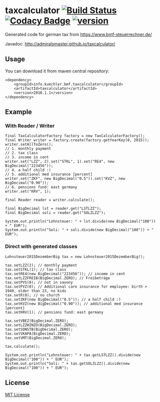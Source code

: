# taxcalculator [![Build Status](https://travis-ci.org/admiralsmaster/taxcalculator.svg?branch=master)](https://travis-ci.org/admiralsmaster/taxcalculator) [![Codacy Badge](https://api.codacy.com/project/badge/grade/7170c566b7024b55ab256165c4fd4bec)](https://www.codacy.com/app/github-ariel/taxcalculator) [![version](https://img.shields.io/maven-central/v/info.kuechler.bmf.taxcalculator/taxcalculator.svg)](http://search.maven.org/#search|gav|1|g%3A%22info.kuechler.bmf.taxcalculator%22%20AND%20a%3A%22taxcalculator%22) 

Generated code for german tax from https://www.bmf-steuerrechner.de/

Javadoc: http://admiralsmaster.github.io/taxcalculator/

## Usage

You can download it from maven central repository:

```
<dependency>
    <groupId>info.kuechler.bmf.taxcalculator</groupId>
    <artifactId>taxcalculator</artifactId>
    <version>2016.1.1</version>
</dependency>
```

## Example

### With Reader / Writer

```
final TaxCalculatorFactory factory = new TaxCalculatorFactory();
final Writer writer = factory.create(factory.getYearKey(0, 2015));
writer.setAllToZero();
// 1. monthly payment
// 2. tax class
// 3. income in cent
writer.set("LZZ", 2).set("STKL", 1).set("RE4", new BigDecimal("223456"));
// 4. a half child :)
// 5. additional med insurance [percent]
writer.set("ZKF", new BigDecimal("0.5")).set("KVZ", new BigDecimal("0.90"));
// 6. pensions fund: east germany
writer.set("KRV", 1);

final Reader reader = writer.calculate();

final BigDecimal lst = reader.get("LSTLZZ");
final BigDecimal soli = reader.get("SOLZLZZ");

System.out.println("Lohnsteuer: " + lst.divide(new BigDecimal("100")) + " EUR");
System.out.println("Soli: " + soli.divide(new BigDecimal("100")) + " EUR");
```

### Direct with generated classes

```
Lohnsteuer2015DezemberBig tax = new Lohnsteuer2015DezemberBig();
        
tax.setLZZ(2); // monthly payment
tax.setSTKL(1); // tax class
tax.setRE4(new BigDecimal("223456")); // income in cent
tax.setLZZFREIB(BigDecimal.ZERO); // Freibeträge
tax.setPVS(0); // not in saxony
tax.setPVZ(0); // Additional care insurance for employee: birth > 1940, older than 23, no kids
tax.setR(0); // no church
tax.setZKF(new BigDecimal("0.5")); // a half child :)
tax.setKVZ(new BigDecimal("0.90")); // additional med insurance [percent]
tax.setKRV(1); // pensions fund: east germany
  
tax.setVBEZ(BigDecimal.ZERO);
tax.setLZZHINZU(BigDecimal.ZERO);
tax.setSONSTB(BigDecimal.ZERO);
tax.setVKAPA(BigDecimal.ZERO);
tax.setVMT(BigDecimal.ZERO);
        
tax.calculate();
        
System.out.println("Lohnsteuer: " + tax.getLSTLZZ().divide(new BigDecimal("100")) + " EUR");
System.out.println("Soli: " + tax.getSOLZLZZ().divide(new BigDecimal("100")) + " EUR");
```

## License

[MIT License](http://opensource.org/licenses/mit-license.php)
